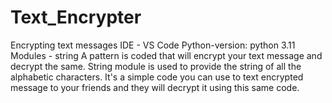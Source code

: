 # Text_Encrypter
Encrypting text messages
IDE - VS Code
Python-version: python 3.11
Modules - string
A pattern is coded that will encrypt your text message and decrypt the same. String module is used to provide the string of all the alphabetic characters.
It's a simple code you can use to text encrypted message to your friends and they will decrypt it using this same code.
